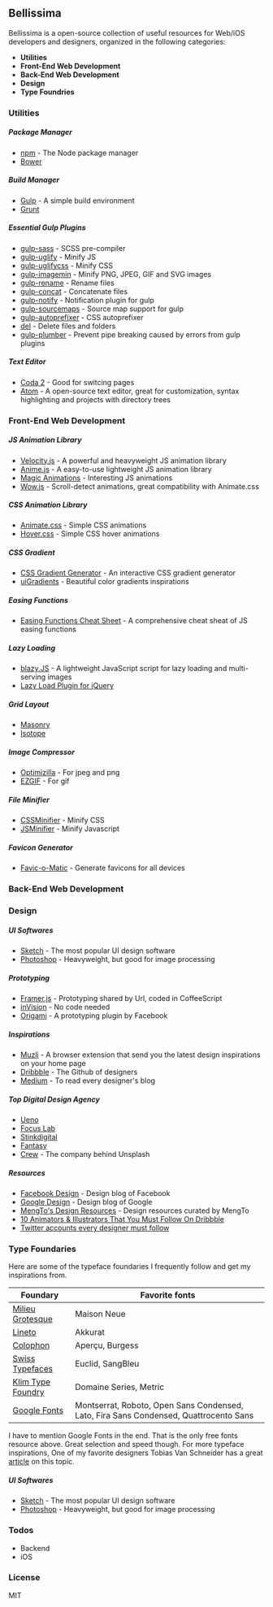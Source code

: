 ## Bellissima

Bellissima is a open-source collection of useful resources for Web/iOS developers and designers, organized in the following categories:

  - **Utilities**
  - **Front-End Web Development**
  - **Back-End Web Development**
  - **Design**
  - **Type Foundries**

### Utilities
##### Package Manager
* [npm](https://www.npmjs.com) - The Node package manager
* [Bower](https://bower.io)

##### Build Manager
* [Gulp](http://gulpjs.com) - A simple build environment
* [Grunt](http://gruntjs.com)

##### Essential Gulp Plugins
* [gulp-sass](https://www.npmjs.com/package/gulp-sass) - SCSS pre-compiler
* [gulp-uglify](https://www.npmjs.com/package/gulp-uglify) - Minify JS
* [gulp-uglifycss](https://www.npmjs.com/package/gulp-uglifycss) - Minify CSS
* [gulp-imagemin](https://www.npmjs.com/package/gulp-imagemin) - Minify PNG, JPEG, GIF and SVG images
* [gulp-rename](https://www.npmjs.com/package/gulp-rename) - Rename files
* [gulp-concat](https://www.npmjs.com/package/gulp-concat) - Concatenate files
* [gulp-notify](https://www.npmjs.com/package/gulp-notify) - Notification plugin for gulp
* [gulp-sourcemaps](https://www.npmjs.com/package/gulp-sourcemaps) - Source map support for gulp
* [gulp-autoprefixer](https://www.npmjs.com/package/gulp-autoprefixer) - CSS autoprefixer
* [del](https://www.npmjs.com/package/del) - Delete files and folders
* [gulp-plumber](https://www.npmjs.com/package/gulp-plumber) - Prevent pipe breaking caused by errors from gulp plugins

##### Text Editor  
* [Coda 2](https://panic.com/coda/) - Good for switcing pages
* [Atom](https://atom.io) - A open-source text editor, great for customization, syntax highlighting and projects with directory trees


### Front-End Web Development  
##### JS Animation Library
* [Velocity.js](http://velocityjs.org) - A powerful and heavyweight JS animation library
* [Anime.js](http://anime-js.com) - A easy-to-use lightweight JS animation library
* [Magic Animations](https://www.minimamente.com/example/magic_animations/) - Interesting JS animations
* [Wow.js](https://github.com/matthieua/WOW) - Scroll-detect animations, great compatibility with Animate.css

##### CSS Animation Library  
* [Animate.css](http://gulpjs.com) - Simple CSS animations  
* [Hover.css](http://ianlunn.github.io/Hover/) - Simple CSS hover animations

##### CSS Gradient  
* [CSS Gradient Generator](https://www.minimamente.com/example/gradient-generator/) - An interactive CSS gradient generator
* [uiGradients](http://uigradients.com/) - Beautiful color gradients inspirations

##### Easing Functions  
* [Easing Functions Cheat Sheet](http://easings.net) - A comprehensive cheat sheat of JS easing functions

##### Lazy Loading  
* [blazy.JS](https://github.com/dinbror/blazy) - A lightweight JavaScript script for lazy loading and multi-serving images  
* [Lazy Load Plugin for jQuery](https://www.appelsiini.net/projects/lazyload)  

##### Grid Layout    
* [Masonry](http://masonry.desandro.com)
* [Isotope](http://isotope.metafizzy.co)

##### Image Compressor  
* [Optimizilla](http://optimizilla.com) - For jpeg and png
* [EZGIF](http://ezgif.com/optimize) - For gif

##### File Minifier   
* [CSSMinifier](https://cssminifier.com) - Minify CSS
* [JSMinifier](https://javascript-minifier.com) - Minify Javascript

##### Favicon Generator  
* [Favic-o-Matic](http://www.favicomatic.com) - Generate favicons for all devices

### Back-End Web Development  

### Design    

##### UI Softwares    
* [Sketch](https://www.sketchapp.com) - The most popular UI design software  
* [Photoshop](http://www.adobe.com/products/photoshopfamily.html) - Heavyweight, but good for image processing  

##### Prototyping  
* [Framer.js](https://framer.com) - Prototyping shared by Url, coded in CoffeeScript
* [inVision](https://www.invisionapp.com) - No code needed  
* [Origami](http://origami.design) - A prototyping plugin by Facebook

##### Inspirations
* [Muzli](https://muz.li) - A browser extension that send you the latest design inspirations on your home page
* [Dribbble](https://dribbble.com) - The Github of designers
* [Medium](https://medium.com) - To read every designer's blog

##### Top Digital Design Agency
* [Ueno](https://ueno.co)
* [Focus Lab](http://focuslabllc.com)
* [Stinkdigital](http://www.stinkdigital.com)
* [Fantasy](http://www.fantasy.co)
* [Crew](https://crew.co) - The company behind Unsplash

##### Resources
* [Facebook Design](http://facebook.design) - Design blog of Facebook
* [Google Design](https://design.google.com) - Design blog of Google
* [MengTo's Design Resources](https://designcode.io/learn) - Design resources curated by MengTo
* [10 Animators & Illustrators That You Must Follow On Dribbble](https://medium.muz.li/10-animators-illustrators-that-you-must-follow-on-dribbble-488c55221ae0#.tfy7vw9mu)
* [Twitter accounts every designer must follow](https://medium.muz.li/twitter-accounts-every-designer-must-follow-9a4277e85e35#.7uics5k92)

### Type Foundaries    
Here are some of the typeface foundaries I frequently follow and get my inspirations from.

| Foundary | Favorite fonts |
| ------ | ------ |
| [Milieu Grotesque](http://www.milieugrotesque.com/fonts_in_use/) | Maison Neue |
| [Lineto](https://lineto.com) | Akkurat |
| [Colophon](http://www.colophon-foundry.org/typefaces/) | Aperçu, Burgess |
| [Swiss Typefaces](https://www.swisstypefaces.com) | Euclid, SangBleu |
| [Klim Type Foundry](https://klim.co.nz)| Domaine Series, Metric |
| [Google Fonts](https://fonts.google.com) | Montserrat, Roboto, Open Sans Condensed, Lato, Fira Sans Condensed, Quattrocento Sans |

I have to mention Google Fonts in the end. That is the only free fonts resource above. Great selection and speed though.
For more typeface inspirations, One of my favorite designers Tobias Van Schneider has a great [article](https://medium.com/desk-of-van-schneider/my-favorite-type-foundries-to-find-the-best-typefaces-47fe130d7392?source=reading_list---------13-1---------) on this topic.

##### UI Softwares    
* [Sketch](https://www.sketchapp.com) - The most popular UI design software  
* [Photoshop](http://www.adobe.com/products/photoshopfamily.html) - Heavyweight, but good for image processing  

### Todos

 - Backend
 - iOS

### License

MIT

[//]: # (These are reference links used in the body of this note and get stripped out when the markdown processor does its job. There is no need to format nicely because it shouldn't be seen. Thanks SO - http://stackoverflow.com/questions/4823468/store-comments-in-markdown-syntax)


   [dill]: <https://github.com/joemccann/dillinger>
   [git-repo-url]: <https://github.com/joemccann/dillinger.git>
   [john gruber]: <http://daringfireball.net>
   [@thomasfuchs]: <http://twitter.com/thomasfuchs>
   [df1]: <http://daringfireball.net/projects/markdown/>
   [markdown-it]: <https://github.com/markdown-it/markdown-it>
   [Ace Editor]: <http://ace.ajax.org>
   [node.js]: <http://nodejs.org>
   [Twitter Bootstrap]: <http://twitter.github.com/bootstrap/>
   [keymaster.js]: <https://github.com/madrobby/keymaster>
   [jQuery]: <http://jquery.com>
   [@tjholowaychuk]: <http://twitter.com/tjholowaychuk>
   [express]: <http://expressjs.com>
   [AngularJS]: <http://angularjs.org>
   [Gulp]: <http://gulpjs.com>

   [PlDb]: <https://github.com/joemccann/dillinger/tree/master/plugins/dropbox/README.md>
   [PlGh]:  <https://github.com/joemccann/dillinger/tree/master/plugins/github/README.md>
   [PlGd]: <https://github.com/joemccann/dillinger/tree/master/plugins/googledrive/README.md>
   [PlOd]: <https://github.com/joemccann/dillinger/tree/master/plugins/onedrive/README.md>
